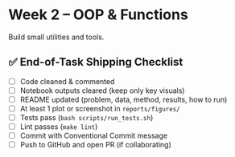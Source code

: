 # Week 2 – OOP & Functions
Build small utilities and tools.

## ✅ End-of-Task Shipping Checklist
- [ ] Code cleaned & commented
- [ ] Notebook outputs cleared (keep only key visuals)
- [ ] README updated (problem, data, method, results, how to run)
- [ ] At least 1 plot or screenshot in `reports/figures/`
- [ ] Tests pass (`bash scripts/run_tests.sh`)
- [ ] Lint passes (`make lint`)
- [ ] Commit with Conventional Commit message
- [ ] Push to GitHub and open PR (if collaborating)
